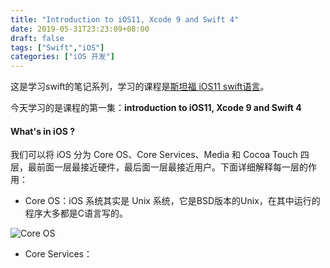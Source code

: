 ```yaml
---
title: "Introduction to iOS11, Xcode 9 and Swift 4"
date: 2019-05-31T23:23:09+08:00
draft: false
tags: ["Swift","iOS"]
categories: ["iOS 开发"]
---
```


这是学习swift的笔记系列，学习的课程是[斯坦福  iOS11 swift语言](https://www.bilibili.com/medialist/play/ml148451180)。

今天学习的是课程的第一集：**introduction to iOS11, Xcode 9 and Swift 4**

#### What's in iOS ?

我们可以将 iOS 分为 Core OS、Core Services、Media 和 Cocoa Touch 四层，最前面一层最接近硬件，最后面一层最接近用户。下面详细解释每一层的作用：

+ Core OS：iOS 系统其实是 Unix 系统，它是BSD版本的Unix，在其中运行的程序大多都是C语言写的。

![Core OS](https://raw.githubusercontent.com/KimYangOfCat/My_PicGo/master/img/SwiftLearning/p1.png)

+ Core Services：
